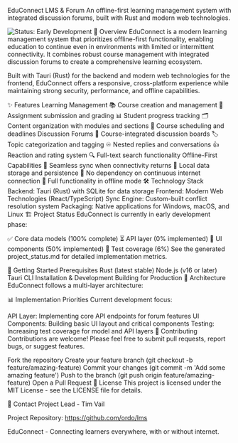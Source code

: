 EduConnect LMS & Forum
An offline-first learning management system with integrated discussion forums, built with Rust and modern web technologies.

<img alt="Status: Early Development" src="https://img.shields.io/badge/status-early development-orange">
🚀 Overview
EduConnect is a modern learning management system that prioritizes offline-first functionality, enabling education to continue even in environments with limited or intermittent connectivity. It combines robust course management with integrated discussion forums to create a comprehensive learning ecosystem.

Built with Tauri (Rust) for the backend and modern web technologies for the frontend, EduConnect offers a responsive, cross-platform experience while maintaining strong security, performance, and offline capabilities.

✨ Features
Learning Management
📚 Course creation and management
📝 Assignment submission and grading
📊 Student progress tracking
🗂️ Content organization with modules and sections
📅 Course scheduling and deadlines
Discussion Forums
💬 Course-integrated discussion boards
🏷️ Topic categorization and tagging
♾️ Nested replies and conversations
👍 Reaction and rating system
🔍 Full-text search functionality
Offline-First Capabilities
🔄 Seamless sync when connectivity returns
💾 Local data storage and persistence
🚫 No dependency on continuous internet connection
📱 Full functionality in offline mode
🛠️ Technology Stack
Backend: Tauri (Rust) with SQLite for data storage
Frontend: Modern Web Technologies (React/TypeScript)
Sync Engine: Custom-built conflict resolution system
Packaging: Native applications for Windows, macOS, and Linux
🏗️ Project Status
EduConnect is currently in early development phase:

✅ Core data models (100% complete)
⏳ API layer (0% implemented)
🚧 UI components (50% implemented)
🧪 Test coverage (6%)
See the generated project_status.md for detailed implementation metrics.

🚀 Getting Started
Prerequisites
Rust (latest stable)
Node.js (v16 or later)
Tauri CLI
Installation & Development
Building for Production
📐 Architecture
EduConnect follows a multi-layer architecture:

📊 Implementation Priorities
Current development focus:

API Layer: Implementing core API endpoints for forum features
UI Components: Building basic UI layout and critical components
Testing: Increasing test coverage for model and API layers
🤝 Contributing
Contributions are welcome! Please feel free to submit pull requests, report bugs, or suggest features.

Fork the repository
Create your feature branch (git checkout -b feature/amazing-feature)
Commit your changes (git commit -m 'Add some amazing feature')
Push to the branch (git push origin feature/amazing-feature)
Open a Pull Request
📝 License
This project is licensed under the MIT License - see the LICENSE file for details.

📧 Contact
Project Lead - Tim Vail

Project Repository: https://github.com/ordo/lms

EduConnect - Connecting learners everywhere, with or without internet.